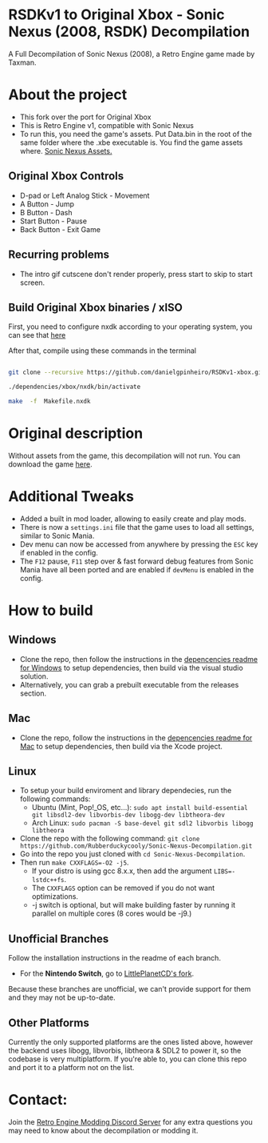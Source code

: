 # RSDKv1 to Original Xbox - Sonic Nexus (2008, RSDK) Decompilation
A Full Decompilation of Sonic Nexus (2008), a Retro Engine game made by Taxman.

# About the project

- This fork over the port for Original Xbox
- This is Retro Engine v1, compatible with Sonic Nexus
- To run this, you need the game's assets. Put Data.bin in the root of the same folder where the .xbe executable is. You find the game assets where. [Sonic Nexus Assets.](https://info.sonicretro.org/Sonic_Nexus)

## Original Xbox Controls

- D-pad or Left Analog Stick - Movement
- A Button - Jump
- B Button - Dash
- Start Button - Pause
- Back Button - Exit Game

## Recurring problems

- The intro gif cutscene don't render properly, press start to skip to start screen.

## Build Original Xbox binaries / xISO

First, you need to configure nxdk according to your operating system, you can see that [here](https://github.com/XboxDev/nxdk/wiki/Install-the-Prerequisites)

After that, compile using these commands in the terminal

```bash

git clone --recursive https://github.com/danielgpinheiro/RSDKv1-xbox.git

./dependencies/xbox/nxdk/bin/activate

make  -f  Makefile.nxdk
```

# Original description

Without assets from the game, this decompilation will not run. You can download the game [here](https://info.sonicretro.org/Sonic_Nexus).

# Additional Tweaks
* Added a built in mod loader, allowing to easily create and play mods.
* There is now a `settings.ini` file that the game uses to load all settings, similar to Sonic Mania.
* Dev menu can now be accessed from anywhere by pressing the `ESC` key if enabled in the config.
* The `F12` pause, `F11` step over & fast forward debug features from Sonic Mania have all been ported and are enabled if `devMenu` is enabled in the config.

# How to build
## Windows
* Clone the repo, then follow the instructions in the [depencencies readme for Windows](./dependencies/windows/dependencies.txt) to setup dependencies, then build via the visual studio solution.
* Alternatively, you can grab a prebuilt executable from the releases section.

## Mac
* Clone the repo, follow the instructions in the [depencencies readme for Mac](./dependencies/mac/dependencies.txt) to setup dependencies, then build via the Xcode project.

## Linux
* To setup your build enviroment and library dependecies, run the following commands:
  * Ubuntu (Mint, Pop!_OS, etc...): `sudo apt install build-essential git libsdl2-dev libvorbis-dev libogg-dev libtheora-dev`
  * Arch Linux: `sudo pacman -S base-devel git sdl2 libvorbis libogg libtheora`
* Clone the repo with the following command: `git clone https://github.com/Rubberduckycooly/Sonic-Nexus-Decompilation.git`
* Go into the repo you just cloned with `cd Sonic-Nexus-Decompilation`.
* Then run `make CXXFLAGS=-O2 -j5`.
  * If your distro is using gcc 8.x.x, then add the argument `LIBS=-lstdc++fs`.
  * The `CXXFLAGS` option can be removed if you do not want optimizations.
  * -j switch is optional, but will make building faster by running it parallel on multiple cores (8 cores would be -j9.)

## Unofficial Branches
Follow the installation instructions in the readme of each branch.
* For the **Nintendo Switch**, go to [LittlePlanetCD's fork](https://github.com/LittlePlanetCD/Sonic-Nexus-Switch).
  
Because these branches are unofficial, we can't provide support for them and they may not be up-to-date.

## Other Platforms
Currently the only supported platforms are the ones listed above, however the backend uses libogg, libvorbis, libtheora & SDL2 to power it, so the codebase is very multiplatform. If you're able to, you can clone this repo and port it to a platform not on the list.

# Contact:
Join the [Retro Engine Modding Discord Server](https://dc.railgun.works/retroengine) for any extra questions you may need to know about the decompilation or modding it.
